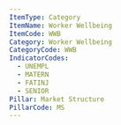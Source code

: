 ```yaml
---
ItemType: Category
ItemName: Worker Wellbeing
ItemCode: WWB
Category: Worker Wellbeing
CategoryCode: WWB
IndicatorCodes:
  - UNEMPL
  - MATERN
  - FATINJ
  - SENIOR
Pillar: Market Structure
PillarCode: MS
---
```


